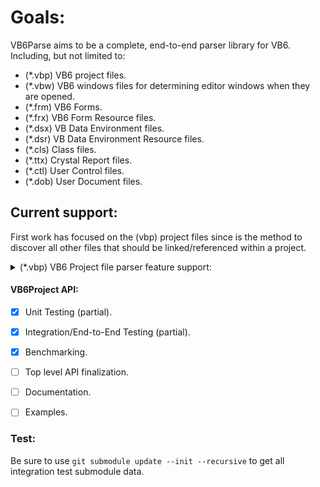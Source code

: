 
# Goals:

VB6Parse aims to be a complete, end-to-end parser library for VB6. Including, but not limited to:

* (*.vbp) VB6 project files.
* (*.vbw) VB6 windows files for determining editor windows when they are opened. 
* (*.frm) VB6 Forms.
* (*.frx) VB6 Form Resource files.
* (*.dsx) VB Data Environment files.
* (*.dsr) VB Data Environment Resource files.
* (*.cls) Class files.
* (*.ttx) Crystal Report files.
* (*.ctl) User Control files.
* (*.dob) User Document files.

## Current support:

First work has focused on the (vbp) project files since is the method to discover all other files that should be linked/referenced within a project.

<details>
    <summary> (*.vbp) VB6 Project file parser feature support: </summary>

- [x] **Project Types**
    - [x] Exe
    - [x] Control
    - [x] OleExe
    - [x] OleDll
- [x] **References**
- [x] **Objects**
- [x] **Modules**
- [x] **Designers**
- [x] **Classes**
- [x] **Forms**
- [x] **UserControls**
- [x] **UserDocuments**
- [x] **ResFile32** - Partial support. Default value not correctly handled.
- [x] **IconForm** - Partial support. Default value not correctly handled.
- [x] **Startup** - Partial support. Default value not correctly handled.
- [x] **HelpFile** - Partial support. Default value not correctly handled.
- [x] **Title** - Partial support. Default value not correctly handled. 
- [x] **ExeName32** - Partial support. Default value not correctly handled. 
- [x] **Command32** - Partial support. Default value not correctly handled. 
- [x] **Name** - Partial support. Default value not correctly handled. 
- [x] **HelpContextID** - Partial support. Default value not correctly handled. 
- [x] **CompatibleMode** - Partial support. Default value not correctly handled. 
- [x] **NoControlUpgrade** - Full support for the 'ActiveX Control Upgrade' option, including the default or empty reverting to true.
- [x] **MajorVer** - Partial support. Default value not correctly handled.
- [x] **MinorVer** - Partial support. Default value not correctly handled.
- [x] **RevisionVer** - Partial support. Default value not correctly handled.
- [x] **AutoIncrementVer** - Partial support. Default value not correctly handled.
- [x] **ServerSupportFiles**
- [x] **VersionCompanyName**
- [x] **VersionFileDescription**
- [x] **VersionLegalCopyright**
- [x] **VersionLegalTrademarks**
- [x] **VersionProductName**
- [x] **CondComp**
- [x] **CompilationType**
- [x] **OptimizationType**
- [x] **NoAliasing**
- [x] **CodeViewDebugInfo**
- [x] **FavorPentiumPro(tm)** - Yes, this is exactly what this looks like inside the project file, '(tm)' and all.
- [x] **BoundsCheck**
- [x] **OverflowCheck**
- [x] **FlPointCheck**
- [x] **FDIVCheck**
- [x] **UnroundedFP**
- [x] **StartMode**
- [x] **Unattended**
- [x] **Retained**
- [x] **ThreadPerObject**
- [x] **MaxNumberOfThreads**
- [x] **DebugStartOption**
- [x] **AutoRefresh**

</details>

#### VB6Project API:
- [x] Unit Testing (partial).
- [x] Integration/End-to-End Testing (partial).
- [x] Benchmarking.
- [ ] Top level API finalization.
- [ ] Documentation.
- [ ] Examples.


### Test:

Be sure to use ```git submodule update --init --recursive``` to get all integration test submodule data.